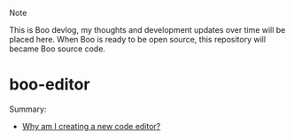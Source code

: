 > [!NOTE]
> This is Boo devlog, my thoughts and development updates over time will be placed here. When Boo is ready to be open source, this repository will became Boo source code.

# boo-editor

Summary:

- [Why am I creating a new code editor?](/why-am-i-creating-a-new-code-editor.md)
